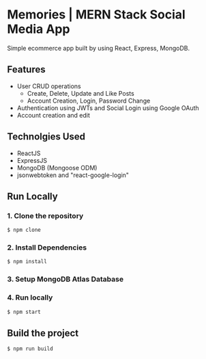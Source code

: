 # Memories | MERN Stack Social Media App
Simple ecommerce app built by using React, Express, MongoDB.

<!-- ### [Live demo](https://salinaka-ecommerce.web.app/) -->
<!-- 
![Salinaka screenshot](https://raw.githubusercontent.com/jgudo/ecommerce-react/master/static/screeny1.png)
![Salinaka screenshot](https://raw.githubusercontent.com/jgudo/ecommerce-react/master/static/screeny2.png)
![Salinaka screenshot](https://raw.githubusercontent.com/jgudo/ecommerce-react/master/static/screeny3.png)
![Salinaka screenshot](https://raw.githubusercontent.com/jgudo/ecommerce-react/master/static/screeny7.png) -->

## Features

* User CRUD operations
  * Create, Delete, Update and Like Posts
  * Account Creation, Login, Password Change 
* Authentication using JWTs and Social Login using Google OAuth
* Account creation and edit

## Technolgies Used

* ReactJS
* ExpressJS
* MongoDB (Mongoose ODM)
* jsonwebtoken and "react-google-login" 

## Run Locally
### 1. Clone the repository
```sh
$ npm clone 
```

### 2. Install Dependencies
```sh
$ npm install 
```
### 3. Setup MongoDB Atlas Database

### 4. Run locally
```sh
$ npm start 
```

## Build the project
```sh
$ npm run build
```
